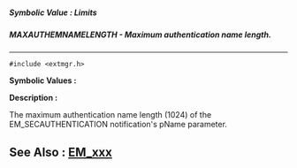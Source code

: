 ##### Symbolic Value : Limits
##### MAXAUTHEMNAMELENGTH - Maximum authentication name length.
---
```
#include <extmgr.h>
```

**Symbolic Values :**



**Description :**

The maximum authentication name length (1024) of the EM_SECAUTHENTICATION notification's pName parameter.


**See Also :**
[EM_xxx](/domino-c-api-docs/reference/Symb/EM_xxx)
---
